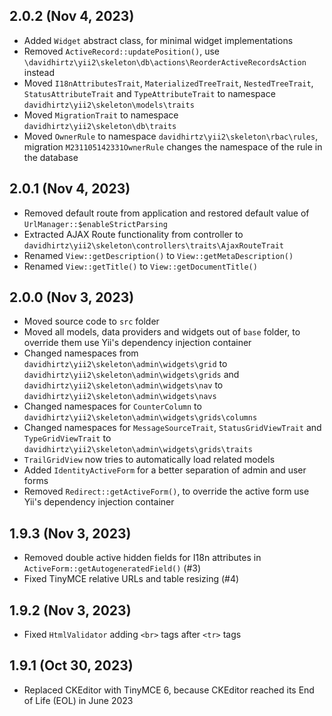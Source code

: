 ## 2.0.2 (Nov 4, 2023)

- Added `Widget` abstract class, for minimal widget implementations
- Removed `ActiveRecord::updatePosition()`, use `\davidhirtz\yii2\skeleton\db\actions\ReorderActiveRecordsAction`
  instead
- Moved `I18nAttributesTrait`, `MaterializedTreeTrait`, `NestedTreeTrait`, `StatusAttributeTrait`
  and `TypeAttributeTrait` to namespace `davidhirtz\yii2\skeleton\models\traits`
- Moved `MigrationTrait` to namespace `davidhirtz\yii2\skeleton\db\traits`
- Moved `OwnerRule` to namespace `davidhirtz\yii2\skeleton\rbac\rules`, migration `M231105142331OwnerRule` changes the
  namespace of the rule in the database

## 2.0.1 (Nov 4, 2023)

- Removed default route from application and restored default value of `UrlManager::$enableStrictParsing`
- Extracted AJAX Route functionality from controller to `davidhirtz\yii2\skeleton\controllers\traits\AjaxRouteTrait`
- Renamed `View::getDescription()` to `View::getMetaDescription()`
- Renamed `View::getTitle()` to `View::getDocumentTitle()`

## 2.0.0 (Nov 3, 2023)

- Moved source code to `src` folder
- Moved all models, data providers and widgets out of `base` folder, to override them use Yii's dependency injection
  container
- Changed namespaces from `davidhirtz\yii2\skeleton\admin\widgets\grid`
  to `davidhirtz\yii2\skeleton\admin\widgets\grids` and `davidhirtz\yii2\skeleton\admin\widgets\nav`
  to `davidhirtz\yii2\skeleton\admin\widgets\navs`
- Changed namespaces for `CounterColumn` to `davidhirtz\yii2\skeleton\admin\widgets\grids\columns`
- Changed namespaces for `MessageSourceTrait`, `StatusGridViewTrait` and `TypeGridViewTrait`
  to `davidhirtz\yii2\skeleton\admin\widgets\grids\traits`
- `TrailGridView` now tries to automatically load related models
- Added `IdentityActiveForm` for a better separation of admin and user forms
- Removed `Redirect::getActiveForm()`, to override the active form use Yii's dependency injection
  container

## 1.9.3  (Nov 3, 2023)

- Removed double active hidden fields for I18n attributes in `ActiveForm::getAutogeneratedField()` (#3)
- Fixed TinyMCE relative URLs and table resizing (#4)

## 1.9.2  (Nov 3, 2023)

- Fixed `HtmlValidator` adding `<br>` tags after `<tr>` tags

## 1.9.1 (Oct 30, 2023)

- Replaced CKEditor with TinyMCE 6, because CKEditor reached its End of Life (EOL) in June 2023